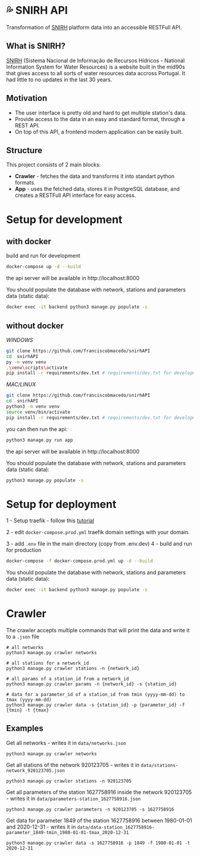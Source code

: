 # :sweat_drops: SNIRH API

Transformation of [SNIRH](https://snirh.apambiente.pt/) platform data into an accessible RESTFull API.

## What is SNIRH?

[SNIRH](https://snirh.apambiente.pt/) (Sistema Nacional de Informação de Recursos Hídricos - National Information System for Water Resources) is a website built in the mid90s that gives access to all sorts of water resources data accross Portugal. It had little to no updates in the last 30 years.

## Motivation

- The user interface is pretty old and hard to get multiple station's data.
- Provide access to the data in an easy and standard format, through a REST API.
- On top of this API, a frontend modern application can be easily built.

## Structure

This project consists of 2 main blocks:

- **Crawler** - fetches the data and transforms it into standart python formats.
- **App** - uses the fetched data, stores it in PostgreSQL database, and creates a RESTFull API interface for easy access.

# Setup for development

## with docker

build and run for development

```bash
docker-compose up -d --build
```

the api server will be available in http://localhost:8000

You should populate the database with network, stations and parameters data (static data):

```bash
docker exec -it backend python3 manage.py populate -s
```

## without docker

_WINDOWS_

```bash
git clone https://github.com/franciscobmacedo/snirhAPI
cd  snirhAPI
py -m venv venv
.\venv\scripts\activate
pip install -r requirements/dev.txt # requirements/dev.txt for development or requirements/common.txt for just the crawler
```

_MAC/LINUX_

```bash
git clone https://github.com/franciscobmacedo/snirhAPI
cd  snirhAPI
python3 -m venv venv
source venv/bin/activate
pip install -r requirements/dev.txt # requirements/dev.txt for development or requirements/common.txt for just the crawler
```

you can then run the api:

```bash
python3 manage.py run app
```

the api server will be available in http://localhost:8000

You should populate the database with network, stations and parameters data (static data):

```bash
python3 manage.py populate -s
```

# Setup for deployment

1 - Setup traefik - follow this [tutorial](https://www.digitalocean.com/community/tutorials/how-to-use-traefik-v2-as-a-reverse-proxy-for-docker-containers-on-ubuntu-20-04)

2 - edit `docker-compose.prod.yml` traefik domain settings with your domain.

3 - add `.env` file in the main directory (copy from .env.dev)
4 - build and run for production

```bash
docker-compose -f docker-compose.prod.yml up -d --build
```

You should populate the database with network, stations and parameters data (static data):

```bash
docker exec -it backend python3 manage.py populate -s
```

# Crawler

The crawler accepts multiple commands that will print the data and write it to a `.json` file

```
# all networks
python3 manage.py crawler networks

# all stations for a network_id
python3 manage.py crawler stations -n {network_id}

# all params of a station_id from a network_id
python3 manage.py crawler params -n {network_id} -s {station_id}

# data for a parameter_id of a station_id from tmin (yyyy-mm-dd) to tmax (yyyy-mm-dd)
python3 manage.py crawler data -s {station_id} -p {parameter_id} -f {tmin} -t {tmax}
```

## Examples

Get all networks - writes it in `data/networks.json`

```
python3 manage.py crawler networks
```

Get all stations of the network 920123705 - writes it in `data/stations-network_920123705.json`

```
python3 manage.py crawler stations -n 920123705
```

Get all parameters of the station 1627758916 inside the network 920123705 - writes it in `data/parameters-station_1627758916.json`

```
python3 manage.py crawler parameters -n 920123705 -s 1627758916
```

Get data for parameter 1849 of the station 1627758916 between 1980-01-01 and 2020-12-31 - writes it in `data/data-station_1627758916-parameter_1849-tmin_1980-01-01-tmax_2020-12-31`

```
python3 manage.py crawler data -s 1627758916 -p 1849 -f 1980-01-01 -t 2020-12-31
```
